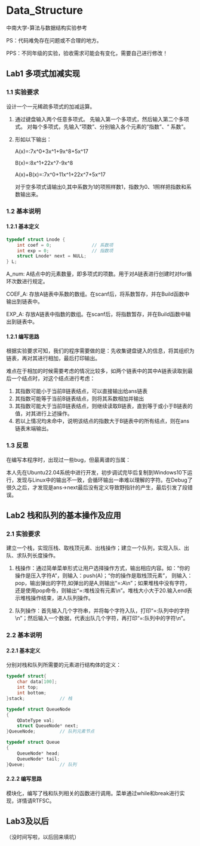 # Data_Structure

中南大学-算法与数据结构实验参考

PS：代码难免存在问题或不合理的地方。

PPS：不同年级的实验，验收需求可能会有变化，需要自己进行修改！

## Lab1 多项式加减实现

### 1.1 实验要求

设计一个一元稀疏多项式的加减运算。

1. 通过键盘输入两个任意多项式。
   	先输入第一个多项式，然后输入第二个多项式。
   	对每个多项式，先输入“项数”、分别输入各个元素的“指数”、“ 系数”。

2. 形如以下输出：

   A(x)=:7x^0+3x^1+9x^8+5x^17

   B(x)=:8x^1+22x^7-9x^8

   A(x)+B(x)=:7x^0+11x^1+22x^7+5x^17

   对于空多项式请输出0,其中系数为1的项照样数1，指数为0、1照样把指数和系数输出来。

 ### 1.2 基本说明

#### 1.2.1 基本定义

```c
typedef struct Lnode {
    int coef = 0;				// 系数项
    int exp = 0;				// 指数项
    struct Lnode* next = NULL;
} L;
```

A_num: A结点中的元素数量，即多项式的项数。用于对A链表进行创建时对for循环次数进行规定。

COEF_A: 存放A链表中系数的数组。在scanf后，将系数暂存，并在Build函数中输出到链表中。

EXP_A: 存放A链表中指数的数组。在scanf后，将指数暂存，并在Build函数中输出到链表中。

 #### 1.2.1 编写思路

根据实验要求可知，我们的程序需要做的是：先收集键盘键入的信息，将其组织为链表，再对其进行相加，最后打印输出。

难点在于相加的时候需要考虑的情况比较多，如两个链表中的其中A链表读取到最后一个结点时，对这个结点进行考虑：

1. 其指数可能小于当前B链表结点，可以直接输出给ans链表
2. 其指数可能等于当前B链表结点，则将其系数相加并输出
3. 其指数可能大于当前B链表结点，则继续读取B链表，直到等于或小于B链表的值，对其进行上述操作。
4. 若以上情况均未命中，说明该结点的指数大于B链表中的所有结点，则在ans链表末端输出。

### 1.3 反思

在编写本程序时，出现过一些bug，但最离谱的当属：

本人先在Ubuntu22.04系统中进行开发，初步调试完毕后复制到Windows10下运行，发现与Linux中的输出不一致，会循环输出一串难以理解的字符。在Debug了很久之后，才发现是ans->next最后没有定义导致野指针的产生，最后引发了段错误。

## Lab2 栈和队列的基本操作及应用

### 2.1 实验要求

建立一个栈，实现压栈、取栈顶元素、出栈操作；建立一个队列，实现入队、出队、求队列长度操作。

1. 栈操作：通过简单菜单形式让用户选择操作方式，输出相应内容。如：“你的操作是压入字符A”，则输入：push(A)；“你的操作是取栈顶元素”， 则输入：pop，输出弹出的字符,如弹出的是A,则输出“=:A\n”；如果堆栈中没有字符，还是使用pop命令，则输出“=:堆栈没有元素\n”。堆栈大小大于20.输入end表示堆栈操作结束，进人队列操作。

2. 队列操作：首先输入几个字符串，并将每个字符入队，打印“=:队列中的字符\n”；然后输入一个数据，代表出队几个字符，再打印“=:队列中的字符\n”。

### 2.2 基本说明

#### 2.2.1 基本定义

分别对栈和队列所需要的元素进行结构体的定义：

```c
typedef struct{
    char data[100];
    int top;
    int bottom;
}stack;				// 栈
```

```c
typedef struct QueueNode 
{
    QDateType val;
    struct QueueNode* next;
}QueueNode;			// 队列元素节点

typedef	struct Queue 
{
    QueueNode* head;
    QueueNode* tail;
}Queue;				// 队列
```

#### 2.2.2 编写思路

模块化，编写了栈和队列相关的函数进行调用。菜单通过while和break进行实现，详情请RTFSC。

## Lab3及以后

（没时间写啦，以后回来填坑）
